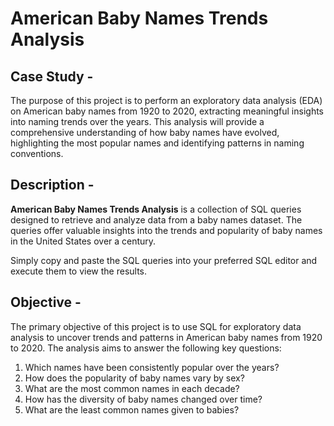 # American Baby Names Trends Analysis

## Case Study - 
The purpose of this project is to perform an exploratory data analysis (EDA) on American baby names from 1920 to 2020, extracting meaningful insights into naming trends over the years. This analysis will provide a comprehensive understanding of how baby names have evolved, highlighting the most popular names and identifying patterns in naming conventions.

## Description - 
**American Baby Names Trends Analysis** is a collection of SQL queries designed to retrieve and analyze data from a baby names dataset. The queries offer valuable insights into the trends and popularity of baby names in the United States over a century. 

Simply copy and paste the SQL queries into your preferred SQL editor and execute them to view the results.

## Objective - 
The primary objective of this project is to use SQL for exploratory data analysis to uncover trends and patterns in American baby names from 1920 to 2020. The analysis aims to answer the following key questions:

1. Which names have been consistently popular over the years?
2. How does the popularity of baby names vary by sex?
3. What are the most common names in each decade?
4. How has the diversity of baby names changed over time?
5. What are the least common names given to babies?
